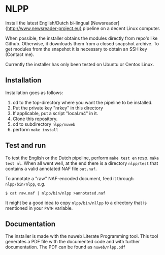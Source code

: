 NLPP
====

Install the latest English/Dutch bi-lingual  [Newsreader]{http://www.newsreader-project.eu} pipeline on a decent Linux computer.

When possible, the installer obtains the modules directly from repo's
like Github. Otherwise, it downloads them from a closed snapshot archive. To get modules
from the snapshot it is necessary to obtain an SSH key (Contact me). 

Currently the installer has only been tested on Ubuntu or Centos Linux.


## Installation

Installation goes as follows:

1. cd to the top-directory where you want the pipeline to be installed.
2. Put the private key "nrkey" in this directory
3. If applicable, put a script "local.m4" in it.
4. Clone this repository.
5. cd to subdirectory `nlpp/nuweb`
6. perform `make install`



## Test and run

To test the English or the Dutch pipeline, perform `make test en`
resp. `make test nl`. When all went well, at the end there is a
directory `nlpp/test` that contains a valid annotated NAF file `out.naf`.

To annotate a "raw" NAF-encoded document, feed it through
`nlpp/bin/nlpp`, e.g.

```
$ cat raw.naf | nlpp/bin/nlpp >annotated.naf
```

It might be a good idea to copy `nlpp/bin/nllpp` to a directory that
is mentioned in your `PATH` variable.



## Documentation

The installer is made with the nuweb Literate Programming tool. This
tool generates a PDF file with the documented code and with further
documentation. The PDF can be found as `nuweb/nlpp.pdf`

